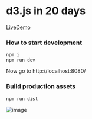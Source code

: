 # d3.js in 20 days
[LiveDemo](http://davidguan.me/D3In20Days/)

### How to start development
```
npm i
npm run dev
```
Now go to http://localhost:8080/

### Build production assets
```
npm run dist
```

![image](https://cloud.githubusercontent.com/assets/10692276/16228676/f2bfe8be-37ea-11e6-8f53-6879d4388280.png)
